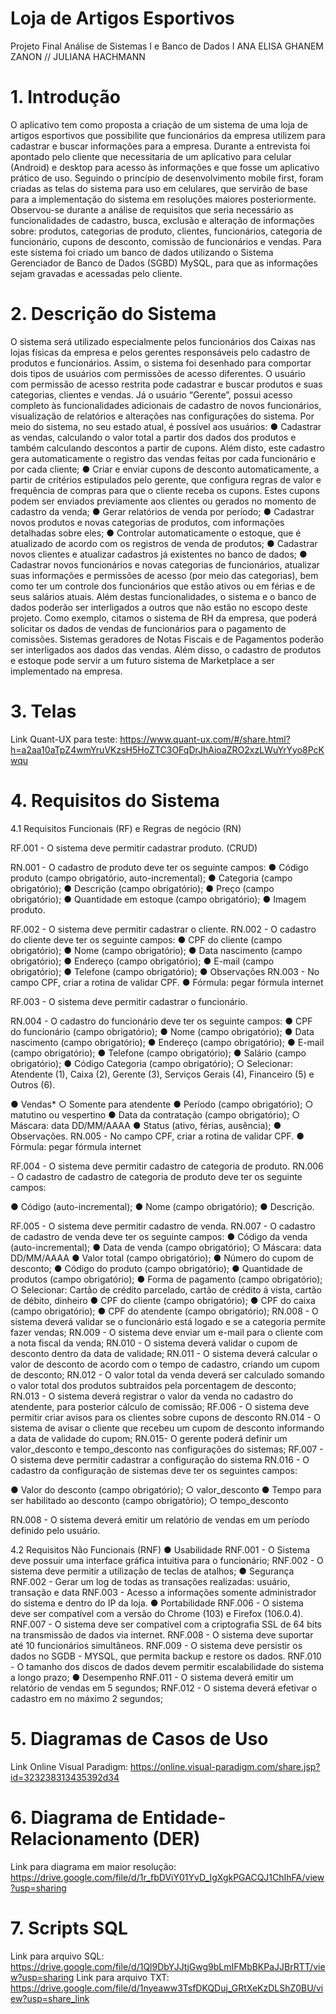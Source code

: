 # Loja de Artigos Esportivos
Projeto Final Análise de Sistemas I e Banco de Dados I
ANA ELISA GHANEM ZANON // JULIANA HACHMANN

# 1. Introdução
O aplicativo tem como proposta a criação de um sistema de uma loja de artigos esportivos que possibilite que funcionários da empresa utilizem para cadastrar e buscar informações para a empresa. Durante a entrevista foi apontado pelo cliente que necessitaria de um aplicativo para celular (Android) e desktop para acesso às informações e que fosse um aplicativo prático de uso. Seguindo o princípio de desenvolvimento mobile first, foram criadas as telas do sistema para uso em celulares, que servirão de base para a implementação do sistema em resoluções maiores posteriormente. Observou-se durante a análise de requisitos que seria necessário as funcionalidades de cadastro, busca, exclusão e alteração de informações sobre: produtos, categorias de produto, clientes, funcionários, categoria de funcionário, cupons de desconto, comissão de funcionários e vendas. Para este sistema foi criado um banco de dados utilizando o Sistema Gerenciador de Banco de Dados (SGBD) MySQL, para que as informações sejam gravadas e acessadas pelo cliente.

# 2. Descrição do Sistema

O sistema será utilizado especialmente pelos funcionários dos Caixas nas lojas físicas da empresa e pelos gerentes responsáveis pelo cadastro de produtos e funcionários. Assim, o sistema foi desenhado para comportar dois tipos de usuários com permissões de acesso diferentes. O usuário com permissão de acesso restrita pode cadastrar e buscar produtos e suas categorias, clientes e vendas. Já o usuário “Gerente”, possui acesso completo às funcionalidades adicionais de cadastro de novos funcionários, visualização de relatórios e alterações nas configurações do sistema.
Por meio do sistema, no seu estado atual, é possível aos usuários:
● Cadastrar as vendas, calculando o valor total a partir dos dados dos produtos e também calculando descontos a partir de cupons. Além disto, este cadastro gera automaticamente o registro das vendas feitas por cada funcionário e por cada cliente;
● Criar e enviar cupons de desconto automaticamente, a partir de critérios estipulados pelo gerente, que configura regras de valor e frequência de compras para que o cliente receba os cupons. Estes cupons podem ser enviados previamente aos clientes ou gerados no momento de cadastro da venda;
● Gerar relatórios de venda por período;
● Cadastrar novos produtos e novas categorias de produtos, com informações
detalhadas sobre eles;
● Controlar automaticamente o estoque, que é atualizado de acordo com os registros de venda de produtos;
● Cadastrar novos clientes e atualizar cadastros já existentes no banco de dados;
● Cadastrar novos funcionários e novas categorias de funcionários, atualizar suas informações e permissões de acesso (por meio das categorias), bem como ter um controle dos funcionários que estão ativos ou em férias e de seus salários atuais. Além destas funcionalidades, o sistema e o banco de dados poderão ser interligados a outros que não estão no escopo deste projeto. Como exemplo, citamos o sistema de RH da empresa, que poderá solicitar os dados de vendas de funcionários para o pagamento de comissões. Sistemas geradores de Notas Fiscais e de Pagamentos poderão ser interligados aos dados das vendas. Além disso, o cadastro de produtos e estoque pode servir a um futuro sistema de Marketplace a ser implementado na empresa.

# 3. Telas
Link Quant-UX para teste:
https://www.quant-ux.com/#/share.html?h=a2aa10aTpZ4wmYruVKzsH5HoZTC3OFqDrJhAioaZRO2xzLWuYrYyo8PcKwqu

# 4. Requisitos do Sistema

4.1 Requisitos Funcionais (RF) e Regras de negócio (RN)

RF.001 - O sistema deve permitir cadastrar produto. (CRUD)

RN.001 - O cadastro de produto deve ter os seguinte campos:
● Código produto (campo obrigatório, auto-incremental);
● Categoria (campo obrigatório);
● Descrição (campo obrigatório);
● Preço (campo obrigatório);
● Quantidade em estoque (campo obrigatório);
● Imagem produto.

RF.002 - O sistema deve permitir cadastrar o cliente.
RN.002 - O cadastro do cliente deve ter os seguinte campos:
● CPF do cliente (campo obrigatório);
● Nome (campo obrigatório);
● Data nascimento (campo obrigatório);
● Endereço (campo obrigatório);
● E-mail (campo obrigatório);
● Telefone (campo obrigatório);
● Observações
RN.003 - No campo CPF, criar a rotina de validar CPF.
● Fórmula: pegar fórmula internet

RF.003 - O sistema deve permitir cadastrar o funcionário.

RN.004 - O cadastro do funcionário deve ter os seguinte campos:
● CPF do funcionário (campo obrigatório);
● Nome (campo obrigatório);
● Data nascimento (campo obrigatório);
● Endereço (campo obrigatório);
● E-mail (campo obrigatório);
● Telefone (campo obrigatório);
● Salário (campo obrigatório);
● Código Categoria (campo obrigatório);
○ Selecionar: Atendente (1), Caixa (2), Gerente (3), Serviços Gerais (4), Financeiro (5) e Outros (6).

● Vendas*
○ Somente para atendente
● Período (campo obrigatório);
○ matutino ou vespertino
● Data da contratação (campo obrigatório);
○ Máscara: data DD/MM/AAAA
● Status (ativo, férias, ausência);
● Observações.
RN.005 - No campo CPF, criar a rotina de validar CPF.
● Fórmula: pegar fórmula internet

RF.004 - O sistema deve permitir cadastro de categoria de produto.
RN.006 - O cadastro de cadastro de categoria de produto deve ter os seguinte campos:

● Código (auto-incremental);
● Nome (campo obrigatório);
● Descrição.

RF.005 - O sistema deve permitir cadastro de venda.
RN.007 - O cadastro de cadastro de venda deve ter os seguinte campos:
● Código da venda (auto-incremental);
● Data de venda (campo obrigatório);
○ Máscara: data DD/MM/AAAA
● Valor total (campo obrigatório);
● Número do cupom de desconto;
● Código do produto (campo obrigatório);
● Quantidade de produtos (campo obrigatório);
● Forma de pagamento (campo obrigatório);
○ Selecionar: Cartão de crédito parcelado, cartão de crédito á vista, cartão de débito, dinheiro
● CPF do cliente (campo obrigatório);
● CPF do caixa (campo obrigatório);
● CPF do atendente (campo obrigatório);
RN.008 - O sistema deverá validar se o funcionário está logado e se a
categoria permite fazer vendas;
RN.009 - O sistema deve enviar um e-mail para o cliente com a nota fiscal da venda;
RN.010 - O sistema deverá validar o cupom de desconto dentro da data de validade;
RN.011 - O sistema deverá calcular o valor de desconto de acordo com o tempo de cadastro, criando um cupom de desconto;
RN.012 - O valor total da venda deverá ser calculado somando o valor total dos produtos subtraídos pela porcentagem de desconto;
RN.013 - O sistema deverá registrar o valor da venda no cadastro do atendente, para posterior cálculo de comissão;
RF.006 - O sistema deve permitir criar avisos para os clientes sobre cupons de desconto
RN.014 - O sistema de avisar o cliente que recebeu um cupom de desconto informando a data de validade do cupom;
RN.015- O gerente poderá definir um valor_desconto e tempo_desconto nas configurações do sistemas;
RF.007 - O sistema deve permitir cadastrar a configuração do sistema
RN.016 - O cadastro da configuração de sistemas deve ter os seguintes campos:

● Valor do desconto (campo obrigatório);
○ valor_desconto
● Tempo para ser habilitado ao desconto (campo obrigatório);
○ tempo_desconto

RN.008 - O sistema deverá emitir um relatório de vendas em um período definido pelo usuário.

4.2 Requisitos Não Funcionais (RNF)
● Usabilidade
RNF.001 - O Sistema deve possuir uma interface gráfica intuitiva para o funcionário;
RNF.002 - O sistema deve permitir a utilização de teclas de atalhos;
● Segurança
RNF.002 - Gerar um log de todas as transações realizadas: usuário, transação e data
RNF.003 - Acesso a informações somente administrador do sistema e dentro do IP da loja.
● Portabilidade
RNF.006 - O sistema deve ser compatível com a versão do Chrome (103) e Firefox (106.0.4).
RNF.007 - O sistema deve ser compatível com a criptografia SSL de 64 bits na
transmissão de dados via internet.
RNF.008 - O sistema deve suportar até 10 funcionários simultâneos.
RNF.009 - O sistema deve persistir os dados no SGDB - MYSQL, que permita backup e restore os dados.
RNF.010 - O tamanho dos discos de dados devem permitir escalabilidade do sistema a longo prazo;
● Desempenho
RNF.011 - O sistema deverá emitir um relatório de vendas em 5 segundos;
RNF.012 - O sistema deverá efetivar o cadastro em no máximo 2 segundos;


# 5. Diagramas de Casos de Uso

Link Online Visual Paradigm:
https://online.visual-paradigm.com/share.jsp?id=323238313435392d34

# 6. Diagrama de Entidade-Relacionamento (DER)

Link para diagrama em maior resolução:
https://drive.google.com/file/d/1r_fbDViY01YvD_IgXgkPGACQJ1ChIhFA/view?usp=sharing

# 7. Scripts SQL
Link para arquivo SQL:
https://drive.google.com/file/d/1Ql9DbYJJtjGwg9bLmIFMbBKPaJJBrRTT/view?usp=sharing
Link para arquivo TXT:
https://drive.google.com/file/d/1nyeaww3TsfDKQDuj_GRtXeKzDLShZ0BU/view?usp=share_link
